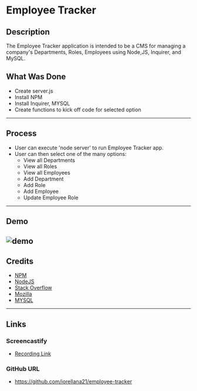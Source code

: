# Employee Tracker
## Description
The Employee Tracker application is intended to be a CMS for managing a company's Departments, Roles, Employees using Node,JS, Inquirer, and MySQL.
## What Was Done
* Create server.js
* Install NPM
* Install Inquirer, MYSQL
* Create functions to kick off code for selected option
---
## Process
* User can execute 'node server' to run Employee Tracker app.
* User can then select one of the many options:
    * View all Departments
    * View all Roles
    * View all Employees
    * Add Department
    * Add Role
    * Add Employee
    * Update Employee Role
---
## Demo
![demo](./assets/demo_employee-tracker.gif)
---
## Credits
* [NPM](https://www.npmjs.com/)
* [NodeJS](https://nodejs.org/en/docs/)
* [Stack Overflow](https://stackoverflow.com/)
* [Mozilla](https://developer.mozilla.org/en-US/)
* [MYSQL](https://dev.mysql.com/doc/refman/8.0/en/what-is-mysql.html)
---
## Links
### Screencastify
* [Recording Link](https://drive.google.com/file/d/106A6xVBu8SUUuDEASRlanAjDgS8KCGbe/view)
### GitHub URL
* https://github.com/iorellana21/employee-tracker